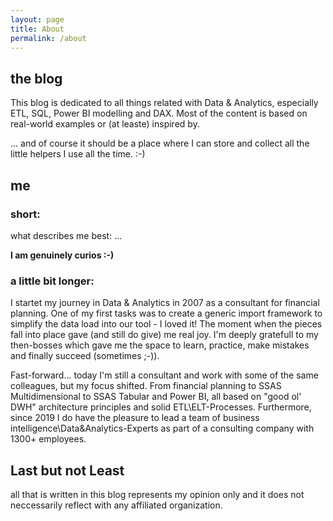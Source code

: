 ```yaml
---
layout: page
title: About
permalink: /about
---
```


## the blog

This blog is dedicated to all things related with Data & Analytics, especially ETL, SQL, Power BI modelling and DAX. Most of the content is based on real-world examples or (at leaste) inspired by. 

... and of course it should be a place where I can store and collect all the little helpers I use all the time. :-)

## me

### short:

what describes me best: ...

 **I am genuinely curios :-)**

### a little bit longer:

I startet my journey in Data & Analytics in 2007 as a consultant for financial planning. One of my first tasks was to create a generic import framework to simplify the data load into our tool - I loved it! The moment when the pieces fall into place gave (and still do give) me real joy. I'm deeply gratefull to my then-bosses which gave me the space to learn, practice, make mistakes and finally succeed (sometimes ;-)).

Fast-forward... today I'm still a consultant and work with some of the same colleagues, but my focus shifted. From financial planning to SSAS Multidimensional to SSAS Tabular and Power BI, all based on "good ol' DWH" architecture principles and solid ETL\ELT-Processes. Furthermore, since 2019 I do have the pleasure to lead a team of business intelligence\Data&Analytics-Experts as part of a consulting company with 1300+ employees. 

## Last but not Least

all that is written in this blog represents my opinion only and it does not neccessarily reflect with any affiliated organization.


